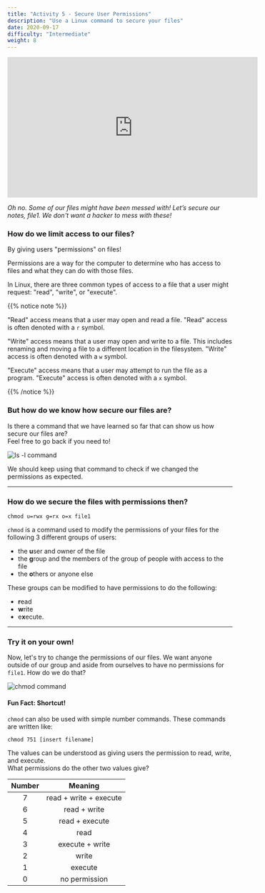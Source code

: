 ```yaml
---
title: "Activity 5 - Secure User Permissions"
description: "Use a Linux command to secure your files"
date: 2020-09-17
difficulty: "Intermediate"
weight: 8
---
```


<iframe width="560" height="315" src="https://www.youtube.com/embed/D5Y6LH0mBi0" frameborder="0" allow="accelerometer; autoplay; clipboard-write; encrypted-media; gyroscope; picture-in-picture" allowfullscreen></iframe>

*Oh no. Some of our files might have been messed with! Let’s secure our notes, file1. We don't want a hacker to mess with these!*

### How do we limit access to our files? 

By giving users "permissions" on files! 

Permissions are a way for the computer to determine who has access to files and what they can do with those files.

In Linux, there are three common types of access to a file that a user might request: "read", "write", or "execute". 

{{% notice note %}}

"Read" access means that a user may open and read a file. "Read" access is often denoted with a `r` symbol. 

"Write" access means that a user may open and write to a file. This includes renaming and moving a file to a different location in the filesystem. "Write" access is often denoted with a `w` symbol. 

"Execute" access means that a user may attempt to run the file as a program. "Execute" access is often denoted with a `x` symbol. 

{{% /notice %}}

### But how do we know how secure our files are?

Is there a command that we have learned so far that can show us how secure our files are?  
Feel free to go back if you need to!

![ls -l command](../images/Act5.1.png?classes=border,shadow)

We should keep using that command to check if we changed the permissions as expected.

---

### How do we secure the files with permissions then?

```
chmod u=rwx g=rx o=x file1
```

`chmod` is a command used to modify the permissions of your files for the following 3 different groups of users: 
- the <b>u</b>ser and owner of the file
- the <b>g</b>roup and the members of the group of people with access to the file
- the <b>o</b>thers or anyone else

These groups can be modified to have permissions to do the following:

- <b>r</b>ead
- <b>w</b>rite
- e<b>x</b>ecute. 

---

### Try it on your own!

Now, let's try to change the permissions of our files. We want anyone outside of our group and aside from ourselves to have no permissions for `file1`. How do we do that?

![chmod command](../images/Act5.2.png?classes=border,shadow)

#### Fun Fact: Shortcut!

`chmod` can also be used with simple number commands. These commands are written like:  

```
chmod 751 [insert filename]
```

The values can be understood as giving users the permission to read, write, and execute.  
What permissions do the other two values give?  

| Number | Meaning |
| :---: | :---: |
| 7 | read + write + execute |
| 6 | read + write |
| 5 | read + execute |
| 4 | read |
| 3 | execute + write |
| 2 | write |
| 1 | execute |
| 0 | no permission |
